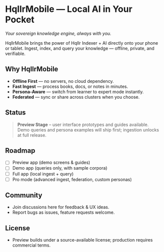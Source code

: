 # HqllrMobile — Local AI in Your Pocket
*Your sovereign knowledge engine, always with you.*

HqllrMobile brings the power of Hqllr Indexer + AI directly onto your phone or tablet. Ingest, index, and query your knowledge — offline, private, and verifiable.

## Why HqllrMobile
- **Offline First** — no servers, no cloud dependency.
- **Fast Ingest** — process books, docs, or notes in minutes.
- **Persona-Aware** — switch from learner to expert mode instantly.
- **Federated** — sync or share across clusters when you choose.

## Status
> **Preview Stage** – user interface prototypes and guides available.  
> Demo queries and persona examples will ship first; ingestion unlocks at full release.

## Roadmap
- [ ] Preview app (demo screens & guides)  
- [ ] Demo app (queries only, with sample corpora)  
- [ ] Full app (local ingest + query)  
- [ ] Pro mode (advanced ingest, federation, custom personas)

## Community
- Join discussions here for feedback & UX ideas.  
- Report bugs as issues, feature requests welcome.

## License
- Preview builds under a source-available license; production requires commercial terms.
